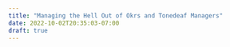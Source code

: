 ```yaml
---
title: "Managing the Hell Out of Okrs and Tonedeaf Managers"
date: 2022-10-02T20:35:03-07:00
draft: true
---
```


